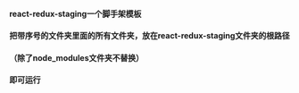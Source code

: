 

#### react-redux-staging一个脚手架模板

#### 把带序号的文件夹里面的所有文件夹，放在react-redux-staging文件夹的根路径

#### （除了node_modules文件夹不替换）

#### 即可运行